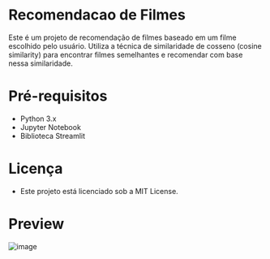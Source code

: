 # Recomendacao de Filmes

Este é um projeto de recomendação de filmes baseado em um filme escolhido pelo usuário. Utiliza a técnica de similaridade de cosseno (cosine similarity) para encontrar filmes semelhantes e recomendar com base nessa similaridade.

# Pré-requisitos
- Python 3.x
- Jupyter Notebook
- Biblioteca Streamlit

# Licença
- Este projeto está licenciado sob a MIT License.


# Preview
![image](https://github.com/DCosta1905/RecomendacaoFilmes/assets/138160470/343c5c90-d4ff-4f56-b4bc-f1376ec8023f)

